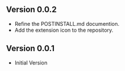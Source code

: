 ## Version 0.0.2

- Refine the POSTINSTALL.md documention.
- Add the extension icon to the repository.

## Version 0.0.1

- Initial Version
